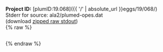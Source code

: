 **Project ID:** [plumID:19.068]({{ '/' | absolute_url }}eggs/19/068/)  
Stderr for source:  ala2/plumed-opes.dat   
(download [zipped raw stdout](plumed-opes.dat.plumed.stdout.txt.zip))  
{% raw %}
<pre>
</pre>
{% endraw %}
